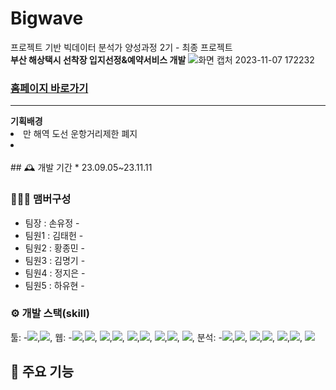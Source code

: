 
# Bigwave
프로젝트 기반 빅데이터 분석가 양성과정 2기 - 최종 프로젝트<br>
<b>부산 해상택시 선착장 입지선정&예약서비스 개발</b>
![화면 캡처 2023-11-07 172232](https://github.com/jeong-jieun/bigwave/assets/143479745/b8b56455-f922-4a50-b968-dfe0888ff6e0)

<h3><a href="https://www.bwtaxi.kr">홈페이지 바로가기</a></h3>
<hr>
<b>기획배경</b>
<li>만 해역 도선 운항거리제한 폐지</li>
<li></li>
<br>
## 🕰️ 개발 기간
* 23.09.05~23.11.11

### 🧑‍🤝‍🧑 맴버구성
 - 팀장  : 손유정 -
 - 팀원1 : 김태헌 -
 - 팀원2 : 황종민 - 
 - 팀원3 : 김명기 - 
 - 팀원4 : 정지은 - 
 - 팀원5 : 하유현 - 
### ⚙️ 개발 스택(skill)
툴:
-<img src="https://img.shields.io/badge/-notion-000000?style=flat&logo=notion&logoColor=white"/>,<img src="https://img.shields.io/badge/-visualstudiocode-#512BD4?style=flat&logo=vscode&logoColor=white"/>,
웹:
-<img src="https://img.shields.io/badge/-django-092E20?style=flat&logo=django&logoColor=white"/>,<img src="https://img.shields.io/badge/-css3-1572B6?style=flat&logo=css&logoColor=white"/>,
<img src="https://img.shields.io/badge/-bootstrap-7952B3?style=flat&logo=bootstrap&logoColor=white"/>,<img src="https://img.shields.io/badge/-javascript-F7DF1E?style=flat&logo=javascript&logoColor=white"/>,
<img src="https://img.shields.io/badge/-HTML5-E34F26?style=flat&logo=html&logoColor=white"/>,<img src="https://img.shields.io/badge/-kakao-FFCD00?style=flat&logo=kakao&logoColor=white"/>,
<img src="https://img.shields.io/badge/-aws-232F3E?style=flat&logo=aws&logoColor=white"/>,<img src="https://img.shields.io/badge/-mysql-4479A1?style=flat&logo=mysql&logoColor=white"/>,
<img src="https://img.shields.io/badge/-openai-412991?style=flat&logo=openai&logoColor=white"/>,
분석:
-<img src="https://img.shields.io/badge/-python-3776AB?style=flat&logo=python&logoColor=white"/>,<img src="https://img.shields.io/badge/-tableau-E97627?style=flat&logo=tableau&logoColor=white"/>,
<img src="https://img.shields.io/badge/-folium-77B829?style=flat&logo=folium&logoColor=white"/>,<img src="https://img.shields.io/badge/-qgis-589632?style=flat&logo=qgis&logoColor=white"/>,
<img src="https://img.shields.io/badge/-scikitlearn-F7931E?style=flat&logo=scikit&logoColor=white"/>,<img src="https://img.shields.io/badge/-selenium-43B02A?style=flat&logo=tableau&logoColor=white"/>,
<img src="https://img.shields.io/badge/-googlecolab-F9AB00?style=flat&logo=googlecolab&logoColor=white"/>


## 📌 주요 기능

